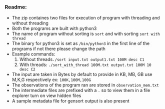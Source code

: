 ### Readme:
- The zip containes two files for execution of program with threading and without threading
- Both the programs are built with python3
- The name of program without sorting is `sort` and with sorting `sort with thread`
- The binary for python3 is set as `/bin/python3` in the first line of the programs if not there please change the path
- Example commands:
    1. Without threads`./sort input.txt output1.txt 100M desc C1`
    2. With threads: `./sort_with_thread 100M.txt output.txt 100M 10 desc C2`
- The input are taken in Bytes by default to provide in KB, MB, GB use M,K,G respectively ex: `100K,100M,100G`
- The observations of the program ran are stored in `observation_mem.txt`
- The intermediate files are prefixed with a `.` so to view them in a file explorer turn on view hidden files
- A sample metadata file for gensort output is also present